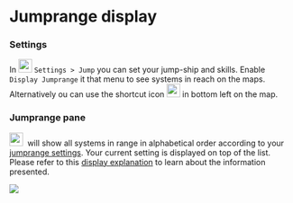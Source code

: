 # Jumprange display
### Settings
In <img src="https://raw.githubusercontent.com/Risingson/eedocs/master/docs/images/Settings-100_off.png" width="24" height="24"> `Settings > Jump` you can set your jump-ship and skills. Enable `Display Jumprange` it that menu to see systems in reach on the maps. Alternatively ou can use the shortcut icon <img src="https://raw.githubusercontent.com/Risingson/eedocs/master/docs/images/j.png" width="24" height="24"> in bottom left on the map.

### Jumprange pane
<img src="https://raw.githubusercontent.com/Risingson/eedocs/master/docs/images/jmp.png" width="24" height="24"> &nbsp;will show all systems in range in alphabetical order according to your [jumprange settings](https://eveeye.readthedocs.io/en/latest/ui/settings/#display-jumprange). Your current setting is displayed on top of the list. Please refer to this [display explanation](https://eveeye.readthedocs.io/en/latest/navigation/route/) to learn about the information presented.

<img src="https://raw.githubusercontent.com/Risingson/eedocs/master/docs/images/jumprange.png">
<!--stackedit_data:
eyJoaXN0b3J5IjpbLTE2NzgyMzk4NzQsLTc5NzE3OTk5MCwtMT
E3OTEzMzIyLDEwMDczOTY4MDNdfQ==
-->
